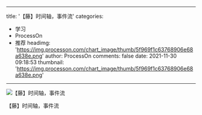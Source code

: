 
---
title: '【藤】时间轴，事件流'
categories: 
 - 学习
 - ProcessOn
 - 推荐
headimg: 'https://img.processon.com/chart_image/thumb/5f969f1c63768906e68a638e.png'
author: ProcessOn
comments: false
date: 2021-11-30 09:18:53
thumbnail: 'https://img.processon.com/chart_image/thumb/5f969f1c63768906e68a638e.png'
---

<div>   
<img class="thumb" alt="【藤】时间轴，事件流" src="https://img.processon.com/chart_image/thumb/5f969f1c63768906e68a638e.png" referrerpolicy="no-referrer">
<p>【藤】时间轴，事件流</p>  
</div>
            